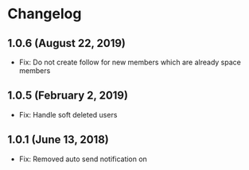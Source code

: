 Changelog
=========

1.0.6  (August 22, 2019)
-----------------------
- Fix: Do not create follow for new members which are already space members


1.0.5  (February 2, 2019)
-----------------------
- Fix: Handle soft deleted users


1.0.1  (June 13, 2018)
-----------------------
- Fix: Removed auto send notification on

